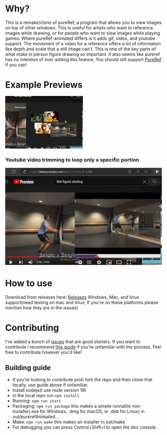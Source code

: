 # Why?
This is a remake/clone of pureRef, a program that allows you to view images on top of other windows. This is useful for artists who want to reference images while drawing, or for people who want to view images while playing games. Where pureRef-animated differs is it adds gif, video, and youtube support. The movement of a video for a reference offers a lot of information like depth and scale that a still image can't. This is one of the key parts of what make in person figure drawing so important. It also seems like pureref has no intention of ever adding this feature. You should still support [PureRef](https://www.pureref.com/) if you can!  

# Example Previews
![First preview](github_page/1.gif)
### Youtube video trimming to loop only a specific portion
![second preview](github_page/2.gif)

# How to use
Download from releases here: [Releases](https://github.com/lettucegoblin/pureref-gif-support/releases)
Windows, Mac, and linux support(need testing on mac and linux; If you're on these platforms please mention how they are in the issues)

# Contributing
I've added a bunch of [issues](https://github.com/lettucegoblin/pureref-gif-support/issues) that are good starters. 
If you want to contribute i recommend [this guide](https://www.dataschool.io/how-to-contribute-on-github/) if you're unfamiliar with the process. Feel free to contribute however you'd like!

## Building guide
- if you're looking to contribute prob fork the repo and then clone that locally. use guide above if unfamiliar.
- Install nodejs(I use node version 19)
- in the local repo run `npm install`
- Running: `npm run start`
- Packaging: `npm run package` this makes a simple runnable non-installer(.exe for Windows, .dmg for macOS, or .deb for Linux) in out/purerefAnimated...
- Make: `npm run make` this makes an installer in out/make
- For debugging you can press Control+Shift+I to open the dev console.
